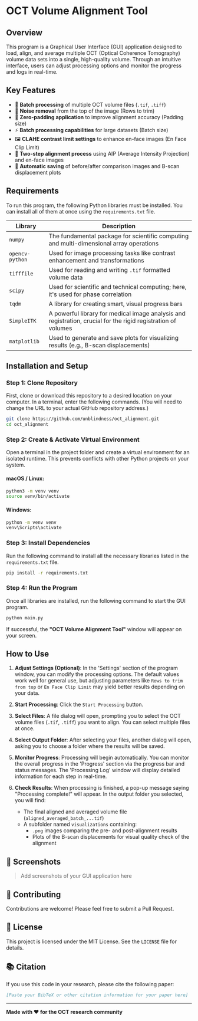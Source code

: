 # OCT Volume Alignment Tool

## Overview

This program is a Graphical User Interface (GUI) application designed to load, align, and average multiple OCT (Optical Coherence Tomography) volume data sets into a single, high-quality volume. Through an intuitive interface, users can adjust processing options and monitor the progress and logs in real-time.

## Key Features

- 📁 **Batch processing** of multiple OCT volume files (`.tif`, `.tiff`)
- 🧹 **Noise removal** from the top of the image (Rows to trim)
- 🔧 **Zero-padding application** to improve alignment accuracy (Padding size)
- ⚡ **Batch processing capabilities** for large datasets (Batch size)
- 🖼️ **CLAHE contrast limit settings** to enhance en-face images (En Face Clip Limit)
- 🎯 **Two-step alignment process** using AIP (Average Intensity Projection) and en-face images
- 💾 **Automatic saving** of before/after comparison images and B-scan displacement plots

## Requirements

To run this program, the following Python libraries must be installed. You can install all of them at once using the `requirements.txt` file.

| Library | Description |
|---------|-------------|
| `numpy` | The fundamental package for scientific computing and multi-dimensional array operations |
| `opencv-python` | Used for image processing tasks like contrast enhancement and transformations |
| `tifffile` | Used for reading and writing `.tif` formatted volume data |
| `scipy` | Used for scientific and technical computing; here, it's used for phase correlation |
| `tqdm` | A library for creating smart, visual progress bars |
| `SimpleITK` | A powerful library for medical image analysis and registration, crucial for the rigid registration of volumes |
| `matplotlib` | Used to generate and save plots for visualizing results (e.g., B-scan displacements) |

## Installation and Setup

### Step 1: Clone Repository

First, clone or download this repository to a desired location on your computer. In a terminal, enter the following commands. (You will need to change the URL to your actual GitHub repository address.)

```bash
git clone https://github.com/unblindness/oct_alignment.git
cd oct_alignment
```

### Step 2: Create & Activate Virtual Environment

Open a terminal in the project folder and create a virtual environment for an isolated runtime. This prevents conflicts with other Python projects on your system.

#### macOS / Linux:
```bash
python3 -m venv venv
source venv/bin/activate
```

#### Windows:
```bash
python -m venv venv
venv\Scripts\activate
```

### Step 3: Install Dependencies

Run the following command to install all the necessary libraries listed in the `requirements.txt` file.

```bash
pip install -r requirements.txt
```

### Step 4: Run the Program

Once all libraries are installed, run the following command to start the GUI program.

```bash
python main.py
```

If successful, the **"OCT Volume Alignment Tool"** window will appear on your screen.

## How to Use

1. **Adjust Settings (Optional)**: In the 'Settings' section of the program window, you can modify the processing options. The default values work well for general use, but adjusting parameters like `Rows to trim from top` or `En Face Clip Limit` may yield better results depending on your data.

2. **Start Processing**: Click the `Start Processing` button.

3. **Select Files**: A file dialog will open, prompting you to select the OCT volume files (`.tif`, `.tiff`) you want to align. You can select multiple files at once.

4. **Select Output Folder**: After selecting your files, another dialog will open, asking you to choose a folder where the results will be saved.

5. **Monitor Progress**: Processing will begin automatically. You can monitor the overall progress in the 'Progress' section via the progress bar and status messages. The 'Processing Log' window will display detailed information for each step in real-time.

6. **Check Results**: When processing is finished, a pop-up message saying "Processing complete!" will appear. In the output folder you selected, you will find:
   - The final aligned and averaged volume file (`aligned_averaged_batch_...tif`)
   - A subfolder named `visualizations` containing:
     - `.png` images comparing the pre- and post-alignment results
     - Plots of the B-scan displacements for visual quality check of the alignment

## 📸 Screenshots

> Add screenshots of your GUI application here

## 🤝 Contributing

Contributions are welcome! Please feel free to submit a Pull Request.

## 📄 License

This project is licensed under the MIT License. See the `LICENSE` file for details.

## 📚 Citation

If you use this code in your research, please cite the following paper:

```bibtex
[Paste your BibTeX or other citation information for your paper here]
```

---

**Made with ❤️ for the OCT research community**
